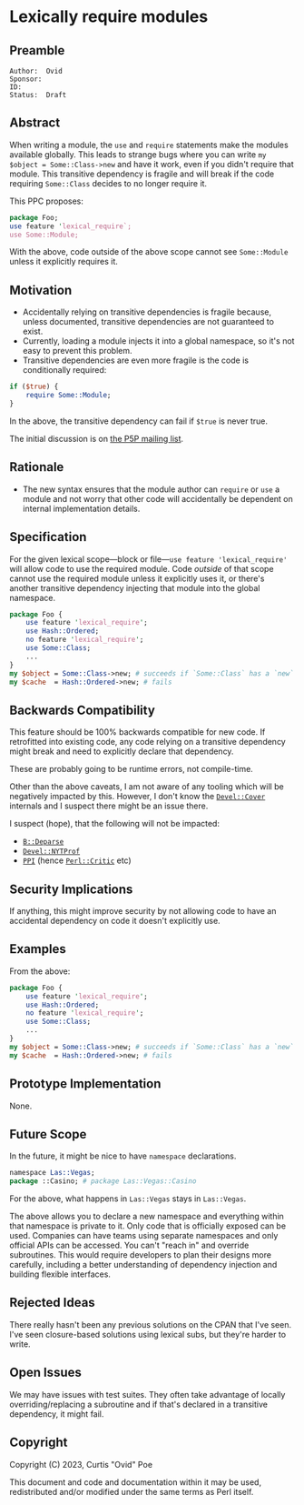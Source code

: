 # Lexically require modules

## Preamble

    Author:  Ovid
    Sponsor:
    ID:      
    Status:  Draft

## Abstract

When writing a module, the `use` and `require` statements make the modules
available globally. This leads to strange bugs where you can write
`my $object = Some::Class->new` and have it work, even if you didn't
require that module. This transitive dependency is fragile and will break
if the code requiring `Some::Class` decides to no longer require it.

This PPC proposes:

```perl
package Foo;
use feature 'lexical_require`;
use Some::Module;
```

With the above, code outside of the above scope cannot see `Some::Module` unless
it explicitly requires it.

## Motivation

* Accidentally relying on transitive dependencies is fragile because, unless
  documented, transitive dependencies are not guaranteed to exist.
* Currently, loading a module injects it into a global namespace, so it's not
  easy to prevent this problem.
* Transitive dependencies are even more fragile is the code is conditionally
  required:

```perl
if ($true) {
    require Some::Module;
}
```

In the above, the transitive dependency can fail if `$true` is never true.

The initial discussion is on [the P5P mailing
list](https://www.nntp.perl.org/group/perl.perl5.porters/2023/07/msg266678.html).

## Rationale

* The new syntax ensures that the module author can `require` or `use` a module and not
worry that other code will accidentally be dependent on internal implementation details.

## Specification

For the given lexical scope—block or file—`use feature 'lexical_require'` will
allow code to use the required module. Code _outside_ of that scope cannot use
the required module unless it explicitly uses it, or there's another
transitive dependency injecting that module into the global namespace.

```perl
package Foo {
    use feature 'lexical_require';
    use Hash::Ordered;
    no feature 'lexical_require';
    use Some::Class;
    ...
}
my $object = Some::Class->new; # succeeds if `Some::Class` has a `new` method
my $cache  = Hash::Ordered->new; # fails
```

## Backwards Compatibility

This feature should be 100% backwards compatible for new code. If retrofitted
into existing code, any code relying on a transitive dependency might break
and need to explicitly declare that dependency.

These are probably going to be runtime errors, not compile-time.

Other than the above caveats, I am not aware of any tooling which will be
negatively impacted by this. However, I don't know the
[`Devel::Cover`](https://metacpan.org/pod/Devel::Cover) internals and I
suspect there might be an issue there.

I suspect (hope), that the following will not be impacted:

* [`B::Deparse`](https://metacpan.org/pod/B::Deparse)
* [`Devel::NYTProf`](https://metacpan.org/pod/Devel::NYTProf)
* [`PPI`](https://metacpan.org/pod/PPI) (hence [`Perl::Critic`](https://metacpan.org/pod/Perl::Critic) etc)

## Security Implications

If anything, this might improve security by not allowing code to have an
accidental dependency on code it doesn't explicitly use.

## Examples

From the above:

```perl
package Foo {
    use feature 'lexical_require';
    use Hash::Ordered;
    no feature 'lexical_require';
    use Some::Class;
    ...
}
my $object = Some::Class->new; # succeeds if `Some::Class` has a `new` method
my $cache  = Hash::Ordered->new; # fails
```

## Prototype Implementation

None.

## Future Scope

In the future, it might be nice to have `namespace` declarations.

```perl
namespace Las::Vegas;
package ::Casino; # package Las::Vegas::Casino

```

For the above, what happens in `Las::Vegas` stays in `Las::Vegas`.

The above allows you to declare a new namespace and everything within that
namespace is private to it. Only code that is officially exposed can be used.
Companies can have teams using separate namespaces and only official APIs can
be accessed. You can't "reach in" and override subroutines. This would require
developers to plan their designs more carefully, including a better
understanding of dependency injection and building flexible interfaces.

## Rejected Ideas

There really hasn't been any previous solutions on the CPAN that I've seen.
I've seen closure-based solutions using lexical subs, but they're harder to
write.

## Open Issues

We may have issues with test suites. They often take advantage of locally
overriding/replacing a subroutine and if that's declared in a transitive
dependency, it might fail.

## Copyright

Copyright (C) 2023, Curtis "Ovid" Poe

This document and code and documentation within it may be used, redistributed and/or modified under the same terms as Perl itself.
